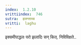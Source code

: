 ```yaml
---
index:  1.2.10
vrittiindex:  746
sutra:  हलन्ताच्च
vritti:  laghu 
---
```


इक्समीपाद्धलः परो झलादिः सन् कित्. निविविक्षते..

